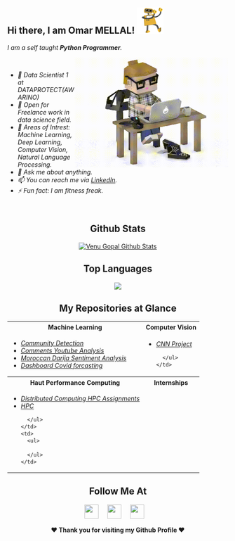 ## Hi there, I am Omar MELLAL! <img height="60" width="60" src="./assets/hi.gif" />
<i>I am a self taught <b>Python Programmer</b>.</i>
<i>
  
<img align="right" height="250" width="350" src="./assets/typing_man.gif" />
<br>
<ul>
        <li>🔭 Data Scientist 1 at DATAPROTECT(AWARINO)</li>
        <li>💼 Open for Freelance work in data science field.</li>
        <li>🤔 Areas of Intrest: Machine Learning, Deep Learning, Computer Vision, Natural Language Processing.</li>
        <li>💬 Ask me about anything.</li>
        <li>📫 You can reach me via <a target="_blank" href="https://www.linkedin.com/in/omar-mellal-79160a176/">LinkedIn</a>.</li>
        <li>⚡ Fun fact: I am fitness freak.</li>
      </ul>
</i>
<br/>

<div align="center">

## Github Stats
<a href="https://github.com/mellalomar">
  <img align="center" alt="Venu Gopal Github Stats" src="https://github-readme-stats.vercel.app/api?username=mellalomar&show_icons=true&theme=tokyonight">
</a>
</div>

<div align="center">

## Top Languages
<a href="https://github.com/mellalomar">
  <img align="center" src="https://github-readme-stats.vercel.app/api/top-langs/?username=mellalomar&theme=tokyonight&layout=compact">
</a>
 </div>


<div align="center">
  
## My Repositories at Glance
<table>
  <tr>
    <th>Machine Learning</th>
    <th>Computer Vision</th>
  </tr>
  <tr>
    <td> 
      <ul>
        <li><a target="_blank" href = "https://github.com/mellalomar/community-detection"><i>Community Detection</i></a></li>
        <li><a target="_blank" href = "https://github.com/mellalomar/commentaires_youtube"><i>Comments Youtube Analysis</i></a></li> 
        <li><a target="_blank" href = "https://github.com/mellalomar/Moroccan-Darija-Sentiment-Analysis"><i>Moroccan Darija Sentiment Analysis</i></a></li>
        <li><a target="_blank" href="https://github.com/mellalomar/Dashboard_Covid-19"><i>Dashboard Covid forcasting</i></a>
      </ul> 
    </td>
    <td>
      <ul>
        <li><a target="_blank" href="https://github.com/mellalomar/Reseau_neuronal_convolutif"><i>CNN Project</i></a>
       
        
      </ul>
    </td>
  </tr>
  <tr>
    <th>Haut Performance Computing</th>
    <th>Internships</th>
  </tr>
  <tr>
    <td>
      <ul>
        <li><a target="_blank" href="https://github.com/mellalomar/Distributed-Computing-HPC-Assignments"><i>Distributed Computing HPC Assignments</i></a>
        <li><a target="_blank" href="https://github.com/mellalomar/TP_HPC"><i>HPC</i></a> 
      
      </ul>
    </td>
    <td>
      <ul>
       
      </ul>
    </td>
  <tr>
</table>
</div>




<div align="center">

## Follow Me At
<a href="https://www.linkedin.com/in/omar-mellal-79160a176/"><img height="32" width="32" src="https://cdn-icons-png.flaticon.com/512/174/174857.png" /></a>&nbsp;&nbsp;&nbsp;&nbsp;
<a href="https://www.instagram.com/mellal_omar/"><img height="32" width="32" src="https://upload.wikimedia.org/wikipedia/commons/thumb/e/e7/Instagram_logo_2016.svg/768px-Instagram_logo_2016.svg.png" /></a>&nbsp;&nbsp;&nbsp;&nbsp;
<a href="https://twitter.com/"><img height="32" width="32" src="https://1000logos.net/wp-content/uploads/2017/06/Twitter-Logo.png" /></a>&nbsp;&nbsp;&nbsp;&nbsp;

</div>

<div align="center">
  
<b>❤️ Thank you for visiting my Github Profile ❤️</b>
</div>
